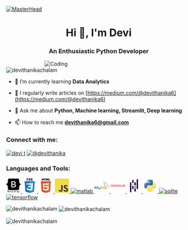 [![MasterHead](https://www.wig.co.uk/media/tugp4cha/resource-banner-economic-growth-and-prosperity.png?anchor=center&mode=crop&width=1900&height=560&rnd=132863754264270000)](https://devithanikachalam)
<h1 align="center">Hi 👋, I'm Devi</h1>
<h3 align="center">An Enthusiastic Python Developer</h3>
<img align="right" alt="Coding" width="400" src="https://miro.medium.com/v2/resize:fit:1100/0*JQ823K_w-5xiySyZ">

<p align="left"> <img src="https://komarev.com/ghpvc/?username=devithanikachalam&label=Profile%20views&color=0e75b6&style=flat" alt="devithanikachalam" /> </p>

- 🌱 I’m currently learning **Data Analytics**

- 📝 I regularly write articles on [https://medium.com/@devithanika6](https://medium.com/@devithanika6)

- 💬 Ask me about **Python, Machine learning, Streamlit, Deep learning**

- 📫 How to reach me **devithanika6@gmail.com**

<h3 align="left">Connect with me:</h3>
<p align="left">
<a href="https://linkedin.com/in/devi t" target="blank"><img align="center" src="https://raw.githubusercontent.com/rahuldkjain/github-profile-readme-generator/master/src/images/icons/Social/linked-in-alt.svg" alt="devi t" height="30" width="40" /></a>
<a href="https://medium.com/@devithanika" target="blank"><img align="center" src="https://raw.githubusercontent.com/rahuldkjain/github-profile-readme-generator/master/src/images/icons/Social/medium.svg" alt="@devithanika" height="30" width="40" /></a>
</p>

<h3 align="left">Languages and Tools:</h3>
<p align="left"> <a href="https://getbootstrap.com" target="_blank" rel="noreferrer"> <img src="https://raw.githubusercontent.com/devicons/devicon/master/icons/bootstrap/bootstrap-plain-wordmark.svg" alt="bootstrap" width="40" height="40"/> </a> <a href="https://www.w3schools.com/css/" target="_blank" rel="noreferrer"> <img src="https://raw.githubusercontent.com/devicons/devicon/master/icons/css3/css3-original-wordmark.svg" alt="css3" width="40" height="40"/> </a> <a href="https://www.w3.org/html/" target="_blank" rel="noreferrer"> <img src="https://raw.githubusercontent.com/devicons/devicon/master/icons/html5/html5-original-wordmark.svg" alt="html5" width="40" height="40"/> </a> <a href="https://developer.mozilla.org/en-US/docs/Web/JavaScript" target="_blank" rel="noreferrer"> <img src="https://raw.githubusercontent.com/devicons/devicon/master/icons/javascript/javascript-original.svg" alt="javascript" width="40" height="40"/> </a> <a href="https://www.mathworks.com/" target="_blank" rel="noreferrer"> <img src="https://upload.wikimedia.org/wikipedia/commons/2/21/Matlab_Logo.png" alt="matlab" width="40" height="40"/> </a> <a href="https://www.mysql.com/" target="_blank" rel="noreferrer"> <img src="https://raw.githubusercontent.com/devicons/devicon/master/icons/mysql/mysql-original-wordmark.svg" alt="mysql" width="40" height="40"/> </a> <a href="https://www.oracle.com/" target="_blank" rel="noreferrer"> <img src="https://raw.githubusercontent.com/devicons/devicon/master/icons/oracle/oracle-original.svg" alt="oracle" width="40" height="40"/> </a> <a href="https://pandas.pydata.org/" target="_blank" rel="noreferrer"> <img src="https://raw.githubusercontent.com/devicons/devicon/2ae2a900d2f041da66e950e4d48052658d850630/icons/pandas/pandas-original.svg" alt="pandas" width="40" height="40"/> </a> <a href="https://www.python.org" target="_blank" rel="noreferrer"> <img src="https://raw.githubusercontent.com/devicons/devicon/master/icons/python/python-original.svg" alt="python" width="40" height="40"/> </a> <a href="https://www.sqlite.org/" target="_blank" rel="noreferrer"> <img src="https://www.vectorlogo.zone/logos/sqlite/sqlite-icon.svg" alt="sqlite" width="40" height="40"/> </a> <a href="https://www.tensorflow.org" target="_blank" rel="noreferrer"> <img src="https://www.vectorlogo.zone/logos/tensorflow/tensorflow-icon.svg" alt="tensorflow" width="40" height="40"/> </a> </p>

<p><img align="left" src="https://github-readme-stats.vercel.app/api/top-langs?username=devithanikachalam&show_icons=true&locale=en&layout=compact" alt="devithanikachalam" /></p>

<p>&nbsp;<img align="center" src="https://github-readme-stats.vercel.app/api?username=devithanikachalam&show_icons=true&locale=en" alt="devithanikachalam" /></p>

<p><img align="center" src="https://github-readme-streak-stats.herokuapp.com/?user=devithanikachalam&" alt="devithanikachalam" /></p>
